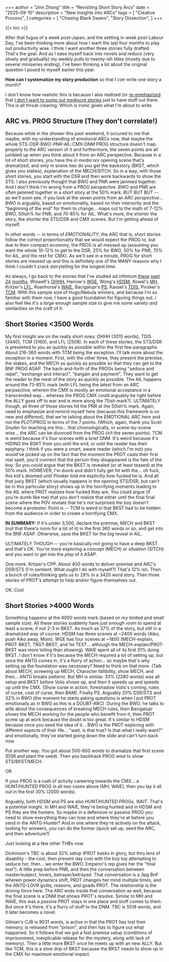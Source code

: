+++
author = "Jinn Zhong"
title = "Revisiting Short Story Arcs"
date = "2025-09-10"
description = "New Insights into ARCs"
tags = [
   "Creative Process",
]
categories = [
   "Chasing Black Swans",
   "Story Dissection",
]
+++

{{< toc >}}

After that fugue of a week post-Japan, and the settling in week post-Labour Day, I've been thinking more about how I want the last four months to play out productivity wise. I think I want another three stories fully drafted. That's the goal. And as I ease myself back into novels and reduce (very slowly and gradually) my weekly pulls to twenty-ish titles (mostly due to several miniseries ending), I've been thinking a lot about the original question I posed to myself earlier this year: 

**How can I systematize my story production** so that I _can_ write one story a month? 

I don't know how realistic this is because I also realized (or [re-emphasized](https://journal.jinnzhong.com/what-i-want-as-an-author/) that [I don't want to pump out mediocre stories](https://journal.jinnzhong.com/the-research-diet/) just to have stuff out there. This is all throat-clearing. Which is ironic given what I'm about to write.

## ARC vs. PROG Structure (They don't correlate!)
Because while in the shower this past weekend, it occured to me that maybe, with my understanding of emotional ARCs now, that maybe the whole STS-DSR-BWO-PNR-AIL-CMX-DNM PROG structure doesn't map properly to the ARC version of it and furthermore, the seven points are all jumbled up when you think about it from an ARC perspective. Because in a lot of short stories, you have the _in media res_ opening scene that's dramatized, and only in scene two do you get the backstory (BKST, which gives you stakes), explanation of the MECH/SITCH. So in a way, with those short stories, you start with the DSR and then work backwards to show the STS. I also previously thought that BWO and PNR were jammed together. And I don't think I'm wrong from a PROG perspective. BWO and PNR are often jammed together in a short story at the 50% mark. BUT BUT BUT -- as we'll soon see, if you look at the seven points from an _ARC perspective_... BWO is arguably, based on emotionality, based on their interiority and the "beginning of the end" for them to change... maps out to the math of 7-12% BWO, 50ish% for PNR, and 70-85% for AIL. What's more, the shorter the story, the shorter the STS/DSR and CMX scenes. But I'm getting ahead of myself.

In other words -- in terms of _EMOTIONALITY_, the ARC that is, short stories follow the correct proportionality that we would expect the PROG to, but due to their compact economy, the PROG is all messed up (assuming you want the whole 10-12% to get to the DSR, 25% for BWO, 50% for PNR, 75% for AIL, and the rest for CMX). As we'll see in a minute, PROG for short stories are messed up and this is definitely one of the MANY reasons why I think I couldn't crack storytelling for the longest time.

As always, I go back to the stories that I've studied ad infinitum [these](https://journal.jinnzhong.com/short-story-dissection-part-1/) [past](https://journal.jinnzhong.com/short-story-dissection-part-2/) [24](https://journal.jinnzhong.com/short-story-dissection-part-3.1/) [months](https://journal.jinnzhong.com/short-story-dissection-part-3.2/). Wiswell's [OHHH](https://journal.jinnzhong.com/tags/open-house-on-haunted-hill-2020/), Harrow's [WGE](https://journal.jinnzhong.com/tags/a-witchs-guide-to-escape-2018/), Wong's [HDSM](https://journal.jinnzhong.com/tags/hungry-daughters-of-starving-mothers-2015/), Kowal's [MH](https://journal.jinnzhong.com/tags/midnight-hour-2015/), Kritzer's [LFL](https://journal.jinnzhong.com/tags/little-free-library-2020/), Roanhorse's [WAIE](https://journal.jinnzhong.com/tags/welcome-to-your-authentic-indian-experience-2017/), Bacigalupi's [PS](https://journal.jinnzhong.com/tags/pop-squad-2006/), Kassel's [TDIS](https://journal.jinnzhong.com/tags/ten-deals-with-the-indigo-snake-2018/), Pinsker's [TCM](https://journal.jinnzhong.com/tags/the-court-magician-2018/). WIth this sample size of Hugo/Nebula winners, and because I'm so familiar with them now, I have a good foundation for figuring things out. I also feel like it's a _large_ enough sample size to give me some variety _and_ similarities on the craft of it.

## Short Stories <3500 Words

My first insight are on the really short ones: OHHH (3015 words), TDIS (3440), TCM (3160), and LFL (2508). In each of these stories, the STS/DSR is presented to you as quickly as possible within the first few paragraphs. About 216-360 words with TCM being the exception. I'll talk more about the exception in a moment. First, with the other three, they present the premise, the stakes, and the MECH as quickly as possible so that they can get to the BNF PROG ASAP. The back-and-forth of the PROGs being "seduce and repel", "exchange and interact", "bargain and payment". They want to get the reader to the meat of the story as quickly as possible. The AIL happens around the 73-85% mark (with LFL being the latest from an ARC perpsective, wherein the CMX is mostly an emotional acceptance in a transcended way... whereas the PROG CMX could arguably be right before the ALLY goes off to war and is more along the 75ish mark?). ULTIMATELY though, all three of those stories hit the PNR at the 50ish% mark. Again, need to emphasize and remind myself here (because this framework is so new and different), that we're talking about the EMOTIONAL ARC here and not the PLOT/PROG in terms of the 7 points. (Which, again, thank you Scott Snyder for teaching me this... that chronologically, or scene-by-scene wise... the ARC can be divorced from the PROG i/r/t the seven points).
TCM is weird because it's four scenes with a brief DNM. It's weird because it's HIDING the BSKT from you until the end, or until the reader has their epiphany. I think if you were a smart, aware reader (which I'm not) you would've picked up on the fact that the moment the PROT casts their first real spell, you'd connect that the person they disappeared is the fate of the boy. So you _could_ argue that the BKST is revealed (or at least teased) at the 50% mark. HOWEVER, I'm dumb and didn't fully get hit with the... oh fuck, this kid's doomed until Pinsker told me explicitly how fucked he is. And all that juicy BKST (which usually happens in the opening STS/DSR, but can't be in this particular story) shows up in the horrifying moments leading to the AIL where PROT realizes how fucked they are. You could argue (if you're dumb like me) that you don't realize that either until the final final scene where the POV reveals that he's not surprised the boy doesn't become a protestor. Point is -- TCM is weird in that BKST had to be hidden from the audience in order to create a horrifying CMX.

**IN SUMMARY:** If it's under 3,500, declare the premise, MECH and BKST (not that there's room for a lot of it) in the first 360 words or so, and get into the BNF ASAP. Otherwise, save the BKST for the big reveal in AIL.

ULTIMATELY THOUGH -- you're basically not going to have a deep BKST and that's OK. You're more exploring a concept (MECH) or situation (SITCH) and you want to get into the _play_ of it ASAP.

One more. Krtizer's CPP. About 400 words to deliver premise and ARC's DSR/STS (I'm sentient. What _ought_ I do with myself?) That's 12% ish. Then a bunch of rules/thinking gets us to 29% in a 3420 word story. Then three stories of PROT's attempt to help and/or figure themselves out.

OK. Cool

## Short Stories >4000 Words

Something happens at the 4000 words mark (based on my limited and small sample size). All these stories suddenly have _just enough room_ to spend at least a scene, if not 2-3 in BKST. As much as 37% of the story, but still in a dramatized way of course. HDSM has three scenes at ~2400 words (Aiko, push Aiko away, Mom). WGE has four scenes at ~1800 (MECH-explain, PROT-BKST, TRGT-BKST, and 1st TEST... although the MECH-explain/PROT-BKST was more telling than showing). WAIE spent all of its first 31% doing BKST. I don't know if it's because the MECH required a lot of setting up, but once the ANTG comes in, it's a flurry of action... so maybe that's why setting up the foundation was necessary? Need to think on that more. (Talk about MECH, screwing up MECH, Character fallibility, show MECH, and then... ANTG breaks pattern). But MH is similar. 33% (2280 words) was all setup and BKST before Volis shows up, and then it speeds up and speeds up until the CMX. (Show curse in action, foreshadow Volis's coming, rules of curse, cost of curse, then BAM). Finally PS. Arguably 20% DSR/STS and 32% in BWO (the moment he starts asking questions is when I put PROT emotionally as in BWO as this is a DOUBT-ARC). During the BWO, he talks to wife about the consequences of breaking MECH rules, then Bacigalupi _shows_ the MECH working for the people who benefit from it, then PROT screw up at work because the doubt is too great. It's similar to HDSM because once you seed the idea of it... BWO is the PROT exploring with different aspects of their life... "wait, is that true? Is that what I really want?" and emotionally, they've started going down the slide and can't turn back now.

Put another way. You got about 500-600 words to dramatize that first scene (DSR and plant the seed). Then you backtrack PROG wise to show STS/BKST/MECH.

OR 

If your PROG is a rush of activity careering towards the CMX... a HUNT/HUNTED PROG in all two cases above (MH, WAIE), then you lay it all out in the first 30% (2000 words). 

Arguably, both HDSM and PS are also HUNT/HUNTED PROGs. WAIT. That's a potential insight. In MH and WAIE, they're being hunted and in HDSM and PS they are the hunters. So maybe in a defensive or passive PROG you need to show everything they can lose and where they're at before you send in the ANTG-Hunter? And in one where they're actively on the attack, looking for answers, you can do the former (quick set up, seed the ARC, and then adventure?)

Just looking at a few other THBs now. 

Dickinson's TBC is about 32% setup (PROT basks in glory, but thru lens of disability - the cost, then present day cost with the boy toy attempting to seduce her, then... we enter the BWO. Emperor's rep gives her the "final test"). A little prep before PNR, and then the conversation between master/subject, lovers, betrayer/betrayed. That conversation is a 3pg BnF wherein power dynamics shift, PROT changes her mind multiple times, and the ANTG-LOVR guilts, reasons, and goads PROT. The relationship is the driving force here. The ARC ends inside that conversation as well, because the final scene is a DNM that shows PROT's resolve. Similar to MH and WAIE, this was a passive PROT stays in one place and stuff comes to them. But once it's there, it's a flurry of stuff to the DNM. TBC is 5518 words, and it later becomes a novel.

Gilman's CJB is 9031 words, is active in that the PROT has lost their memory, is released from "prison", and then has to figure out what happened. So it follows that we got a fast premise setup (conditions of imprisonment, inexplicable release for the mystery, along with lack of memory). Then a little more BKST once he meets up with an new ALLY. But like TCM, this is a slow drip of BKST because the BKST needs to show up in the CMX for maximum emotional impact.
